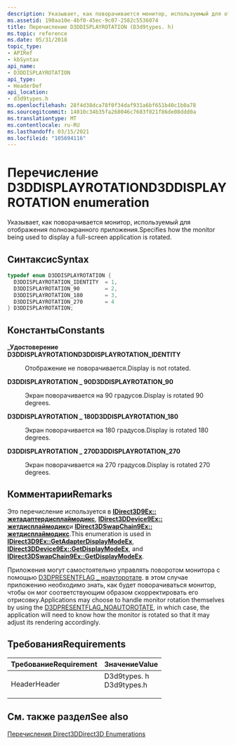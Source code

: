 ```yaml
---
description: Указывает, как поворачивается монитор, используемый для отображения полноэкранного приложения.
ms.assetid: 190aa10e-4bf0-45ec-9c07-2582c5536074
title: Перечисление D3DDISPLAYROTATION (D3d9types. h)
ms.topic: reference
ms.date: 05/31/2018
topic_type:
- APIRef
- kbSyntax
api_name:
- D3DDISPLAYROTATION
api_type:
- HeaderDef
api_location:
- d3d9types.h
ms.openlocfilehash: 28f4d38dca78f0f34daf931a6bf651b40c1b0a78
ms.sourcegitcommit: 14010c34b35fa268046c7683f021f86de08ddd0a
ms.translationtype: MT
ms.contentlocale: ru-RU
ms.lasthandoff: 03/15/2021
ms.locfileid: "105694116"
---
```

# <a name="d3ddisplayrotation-enumeration"></a><span data-ttu-id="a3c1e-103">Перечисление D3DDISPLAYROTATION</span><span class="sxs-lookup"><span data-stu-id="a3c1e-103">D3DDISPLAYROTATION enumeration</span></span>

<span data-ttu-id="a3c1e-104">Указывает, как поворачивается монитор, используемый для отображения полноэкранного приложения.</span><span class="sxs-lookup"><span data-stu-id="a3c1e-104">Specifies how the monitor being used to display a full-screen application is rotated.</span></span>

## <a name="syntax"></a><span data-ttu-id="a3c1e-105">Синтаксис</span><span class="sxs-lookup"><span data-stu-id="a3c1e-105">Syntax</span></span>


```C++
typedef enum D3DDISPLAYROTATION { 
  D3DDISPLAYROTATION_IDENTITY  = 1,
  D3DDISPLAYROTATION_90        = 2,
  D3DDISPLAYROTATION_180       = 3,
  D3DDISPLAYROTATION_270       = 4
} D3DDISPLAYROTATION;
```



## <a name="constants"></a><span data-ttu-id="a3c1e-106">Константы</span><span class="sxs-lookup"><span data-stu-id="a3c1e-106">Constants</span></span>

<dl> <dt>

<span data-ttu-id="a3c1e-107"><span id="D3DDISPLAYROTATION_IDENTITY"></span><span id="d3ddisplayrotation_identity"></span>**\_Удостоверение D3DDISPLAYROTATION**</span><span class="sxs-lookup"><span data-stu-id="a3c1e-107"><span id="D3DDISPLAYROTATION_IDENTITY"></span><span id="d3ddisplayrotation_identity"></span>**D3DDISPLAYROTATION\_IDENTITY**</span></span>
</dt> <dd>

<span data-ttu-id="a3c1e-108">Отображение не поворачивается.</span><span class="sxs-lookup"><span data-stu-id="a3c1e-108">Display is not rotated.</span></span>

</dd> <dt>

<span data-ttu-id="a3c1e-109"><span id="D3DDISPLAYROTATION_90"></span><span id="d3ddisplayrotation_90"></span>**D3DDISPLAYROTATION \_ 90**</span><span class="sxs-lookup"><span data-stu-id="a3c1e-109"><span id="D3DDISPLAYROTATION_90"></span><span id="d3ddisplayrotation_90"></span>**D3DDISPLAYROTATION\_90**</span></span>
</dt> <dd>

<span data-ttu-id="a3c1e-110">Экран поворачивается на 90 градусов.</span><span class="sxs-lookup"><span data-stu-id="a3c1e-110">Display is rotated 90 degrees.</span></span>

</dd> <dt>

<span data-ttu-id="a3c1e-111"><span id="D3DDISPLAYROTATION_180"></span><span id="d3ddisplayrotation_180"></span>**D3DDISPLAYROTATION \_ 180**</span><span class="sxs-lookup"><span data-stu-id="a3c1e-111"><span id="D3DDISPLAYROTATION_180"></span><span id="d3ddisplayrotation_180"></span>**D3DDISPLAYROTATION\_180**</span></span>
</dt> <dd>

<span data-ttu-id="a3c1e-112">Экран поворачивается на 180 градусов.</span><span class="sxs-lookup"><span data-stu-id="a3c1e-112">Display is rotated 180 degrees.</span></span>

</dd> <dt>

<span data-ttu-id="a3c1e-113"><span id="D3DDISPLAYROTATION_270"></span><span id="d3ddisplayrotation_270"></span>**D3DDISPLAYROTATION \_ 270**</span><span class="sxs-lookup"><span data-stu-id="a3c1e-113"><span id="D3DDISPLAYROTATION_270"></span><span id="d3ddisplayrotation_270"></span>**D3DDISPLAYROTATION\_270**</span></span>
</dt> <dd>

<span data-ttu-id="a3c1e-114">Экран поворачивается на 270 градусов.</span><span class="sxs-lookup"><span data-stu-id="a3c1e-114">Display is rotated 270 degrees.</span></span>

</dd> </dl>

## <a name="remarks"></a><span data-ttu-id="a3c1e-115">Комментарии</span><span class="sxs-lookup"><span data-stu-id="a3c1e-115">Remarks</span></span>

<span data-ttu-id="a3c1e-116">Это перечисление используется в [**IDirect3D9Ex:: жетадаптердисплаймодикс**](/windows/desktop/api/d3d9/nf-d3d9-idirect3d9ex-getadapterdisplaymodeex), [**IDirect3DDevice9Ex:: жетдисплаймодикс**](/windows/desktop/api/d3d9/nf-d3d9-idirect3ddevice9ex-getdisplaymodeex)и [**IDirect3DSwapChain9Ex:: жетдисплаймодикс**](/windows/desktop/api/D3D9/nf-d3d9-idirect3dswapchain9ex-getdisplaymodeex).</span><span class="sxs-lookup"><span data-stu-id="a3c1e-116">This enumeration is used in [**IDirect3D9Ex::GetAdapterDisplayModeEx**](/windows/desktop/api/d3d9/nf-d3d9-idirect3d9ex-getadapterdisplaymodeex), [**IDirect3DDevice9Ex::GetDisplayModeEx**](/windows/desktop/api/d3d9/nf-d3d9-idirect3ddevice9ex-getdisplaymodeex), and [**IDirect3DSwapChain9Ex::GetDisplayModeEx**](/windows/desktop/api/D3D9/nf-d3d9-idirect3dswapchain9ex-getdisplaymodeex).</span></span>

<span data-ttu-id="a3c1e-117">Приложения могут самостоятельно управлять поворотом монитора с помощью [D3DPRESENTFLAG \_ ноауторотате](d3dpresentflag.md). в этом случае приложению необходимо знать, как будет поворачиваться монитор, чтобы он мог соответствующим образом скорректировать его отрисовку.</span><span class="sxs-lookup"><span data-stu-id="a3c1e-117">Applications may choose to handle monitor rotation themselves by using the [D3DPRESENTFLAG\_NOAUTOROTATE](d3dpresentflag.md), in which case, the application will need to know how the monitor is rotated so that it may adjust its rendering accordingly.</span></span>

## <a name="requirements"></a><span data-ttu-id="a3c1e-118">Требования</span><span class="sxs-lookup"><span data-stu-id="a3c1e-118">Requirements</span></span>



| <span data-ttu-id="a3c1e-119">Требование</span><span class="sxs-lookup"><span data-stu-id="a3c1e-119">Requirement</span></span> | <span data-ttu-id="a3c1e-120">Значение</span><span class="sxs-lookup"><span data-stu-id="a3c1e-120">Value</span></span> |
|-------------------|----------------------------------------------------------------------------------------|
| <span data-ttu-id="a3c1e-121">Header</span><span class="sxs-lookup"><span data-stu-id="a3c1e-121">Header</span></span><br/> | <dl> <span data-ttu-id="a3c1e-122"><dt>D3d9types. h</dt></span><span class="sxs-lookup"><span data-stu-id="a3c1e-122"><dt>D3d9types.h</dt></span></span> </dl> |



## <a name="see-also"></a><span data-ttu-id="a3c1e-123">См. также раздел</span><span class="sxs-lookup"><span data-stu-id="a3c1e-123">See also</span></span>

<dl> <dt>

[<span data-ttu-id="a3c1e-124">Перечисления Direct3D</span><span class="sxs-lookup"><span data-stu-id="a3c1e-124">Direct3D Enumerations</span></span>](dx9-graphics-reference-d3d-enums.md)
</dt> </dl>

 

 




